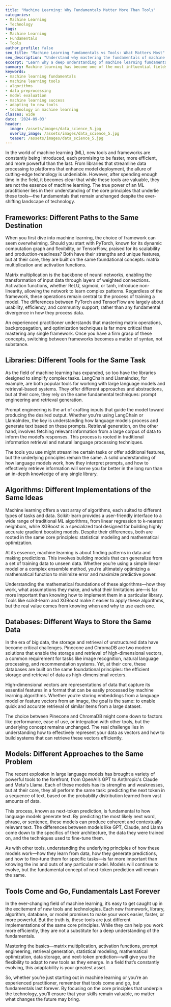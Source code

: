 ```yaml
---
title: "Machine Learning: Why Fundamentals Matter More Than Tools"
categories:
- Machine Learning
- Technology
tags:
- Machine Learning
- Fundamentals
- Tools
author_profile: false
seo_title: "Machine Learning Fundamentals vs Tools: What Matters Most"
seo_description: "Understand why mastering the fundamentals of machine learning is more critical than focusing on specific tools. Explore key principles that drive successful machine learning projects."
excerpt: "Learn why a deep understanding of machine learning fundamentals is more valuable than expertise in specific tools and frameworks."
summary: Machine learning has become one of the most influential fields in technology today, with new tools and frameworks constantly emerging. However, despite the rapid development of sophisticated software, it's the foundational principles of machine learning that ultimately determine success. In this article, we explore why a strong grasp of the fundamentals—such as algorithms, data preprocessing, and model evaluation—matters more than expertise in any specific tool. By understanding these core concepts, data scientists and engineers can adapt to new tools and technologies more effectively, leading to better outcomes in their machine learning projects.
keywords:
- machine learning fundamentals
- machine learning tools
- algorithms
- data preprocessing
- model evaluation
- machine learning success
- adapting to new tools
- technology in machine learning
classes: wide
date: '2024-09-03'
header:
  image: /assets/images/data_science_5.jpg
  overlay_image: /assets/images/data_science_5.jpg
  teaser: /assets/images/data_science_5.jpg
---
```


In the world of machine learning (ML), new tools and frameworks are constantly being introduced, each promising to be faster, more efficient, and more powerful than the last. From libraries that streamline data processing to platforms that enhance model deployment, the allure of cutting-edge technology is undeniable. However, after spending enough time in the field, it becomes clear that while these tools are valuable, they are not the essence of machine learning. The true power of an ML practitioner lies in their understanding of the core principles that underlie these tools—the fundamentals that remain unchanged despite the ever-shifting landscape of technology.

## Frameworks: Different Paths to the Same Destination

When you first dive into machine learning, the choice of framework can seem overwhelming. Should you start with PyTorch, known for its dynamic computation graph and flexibility, or TensorFlow, praised for its scalability and production-readiness? Both have their strengths and unique features, but at their core, they are built on the same foundational concepts: matrix multiplication and activation functions.

Matrix multiplication is the backbone of neural networks, enabling the transformation of input data through layers of weighted connections. Activation functions, whether ReLU, sigmoid, or tanh, introduce non-linearity, allowing the network to learn complex patterns. Regardless of the framework, these operations remain central to the process of training a model. The differences between PyTorch and TensorFlow are largely about usability, efficiency, and community support, rather than any fundamental divergence in how they process data.

An experienced practitioner understands that mastering matrix operations, backpropagation, and optimization techniques is far more critical than mastering any single framework. Once you have a firm grasp of these concepts, switching between frameworks becomes a matter of syntax, not substance.

## Libraries: Different Tools for the Same Task

As the field of machine learning has expanded, so too have the libraries designed to simplify complex tasks. LangChain and LlamaIndex, for example, are both popular tools for working with large language models and retrieval-based systems. They offer different approaches and abstractions, but at their core, they rely on the same fundamental techniques: prompt engineering and retrieval generation.

Prompt engineering is the art of crafting inputs that guide the model toward producing the desired output. Whether you’re using LangChain or LlamaIndex, the key is understanding how language models process and generate text based on these prompts. Retrieval generation, on the other hand, involves fetching relevant information from a large corpus of data to inform the model’s responses. This process is rooted in traditional information retrieval and natural language processing techniques.

The tools you use might streamline certain tasks or offer additional features, but the underlying principles remain the same. A solid understanding of how language models work, how they interpret prompts, and how to effectively retrieve information will serve you far better in the long run than an in-depth knowledge of any single library.

## Algorithms: Different Implementations of the Same Ideas

Machine learning offers a vast array of algorithms, each suited to different types of tasks and data. Scikit-learn provides a user-friendly interface to a wide range of traditional ML algorithms, from linear regression to k-nearest neighbors, while XGBoost is a specialized tool designed for building highly accurate gradient boosting models. Despite their differences, both are rooted in the same core principles: statistical modeling and mathematical optimization.

At its essence, machine learning is about finding patterns in data and making predictions. This involves building models that can generalize from a set of training data to unseen data. Whether you’re using a simple linear model or a complex ensemble method, you’re ultimately optimizing a mathematical function to minimize error and maximize predictive power.

Understanding the mathematical foundations of these algorithms—how they work, what assumptions they make, and what their limitations are—is far more important than knowing how to implement them in a particular library. Tools like scikit-learn and XGBoost make it easier to apply these algorithms, but the real value comes from knowing when and why to use each one.

## Databases: Different Ways to Store the Same Data

In the era of big data, the storage and retrieval of unstructured data have become critical challenges. Pinecone and ChromaDB are two modern solutions that enable the storage and retrieval of high-dimensional vectors, a common requirement for tasks like image recognition, natural language processing, and recommendation systems. Yet, at their core, these databases are built on the same foundational principles: the efficient storage and retrieval of data as high-dimensional vectors.

High-dimensional vectors are representations of data that capture its essential features in a format that can be easily processed by machine learning algorithms. Whether you’re storing embeddings from a language model or feature vectors from an image, the goal is the same: to enable quick and accurate retrieval of similar items from a large dataset.

The choice between Pinecone and ChromaDB might come down to factors like performance, ease of use, or integration with other tools, but the underlying concept remains unchanged. The real challenge lies in understanding how to effectively represent your data as vectors and how to build systems that can retrieve these vectors efficiently.

## Models: Different Approaches to the Same Problem

The recent explosion in large language models has brought a variety of powerful tools to the forefront, from OpenAI’s GPT to Anthropic's Claude and Meta's Llama. Each of these models has its strengths and weaknesses, but at their core, they all perform the same task: predicting the next token in a sequence of text, based on the probability distribution learned from vast amounts of data.

This process, known as next-token prediction, is fundamental to how language models generate text. By predicting the most likely next word, phrase, or sentence, these models can produce coherent and contextually relevant text. The differences between models like GPT, Claude, and Llama come down to the specifics of their architecture, the data they were trained on, and the techniques used to fine-tune them.

As with other tools, understanding the underlying principles of how these models work—how they learn from data, how they generate predictions, and how to fine-tune them for specific tasks—is far more important than knowing the ins and outs of any particular model. Models will continue to evolve, but the fundamental concept of next-token prediction will remain the same.

## Tools Come and Go, Fundamentals Last Forever

In the ever-changing field of machine learning, it’s easy to get caught up in the excitement of new tools and technologies. Each new framework, library, algorithm, database, or model promises to make your work easier, faster, or more powerful. But the truth is, these tools are just different implementations of the same core principles. While they can help you work more efficiently, they are not a substitute for a deep understanding of the fundamentals.

Mastering the basics—matrix multiplication, activation functions, prompt engineering, retrieval generation, statistical modeling, mathematical optimization, data storage, and next-token prediction—will give you the flexibility to adapt to new tools as they emerge. In a field that’s constantly evolving, this adaptability is your greatest asset.

So, whether you’re just starting out in machine learning or you’re an experienced practitioner, remember that tools come and go, but fundamentals last forever. By focusing on the core principles that underpin the technology, you’ll ensure that your skills remain valuable, no matter what changes the future may bring.